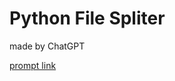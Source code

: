 # Python File Spliter

made by ChatGPT

[prompt link](https://chat.openai.com/share/cb9fc9d3-1ddc-4bc9-9689-6a0cb7b42cfa)